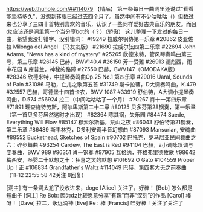 https://web.thuhole.com/##114079 【精品】
第一条每日一曲洞里还说过“看看能坚持多久”，没想到转眼已经过去四个月了。虽然中间有不少咕咕咕（）但数过来也分享了三四十首特别喜欢的音乐，认识了一些同样爱好古典音乐的朋友。而且dz应该还是洞里第一个当分享bot的（？）（骄傲）
这儿整理一下发过的每日一曲，希望我没打错字、没引错洞：
#19249 拉威尔钢协第一乐章
#20862 皮亚佐拉 Milonga del Angel （马友友版）
#21690 拉威尔弦四第二乐章
#22694 John Adams, "News has a kind of mystery"
#25265 欣德米特，管风琴奏鸣曲第三号，第三乐章
#26145 巴赫，BWV140.4
#26150 芳一受難
#26913 德彪西，雨中花园 & 库普兰，神秘的路障
#27550 巴赫，BWV147（OMODAKA版）
#28346 欣德米特，中提琴奏鸣曲Op.25 No.1 第四乐章
#29016 Uaral, Sounds of Pain
#31086 马勒，亡儿之歌第五首
#31749 斯卡拉蒂，D大调奏鸣曲，K.479
#32557 巴赫，哥德堡十四首卡农，BWV 1087
#33919 舒伯特，A大调小提琴奏鸣曲，D.574
#56924 拉二（中间咕咕咕了一个月）
#70267 肖十一第四乐章
#71891 理查施特劳斯，阿尔卑斯第二十二章
#80125 贝多芬第28钢奏，第一乐章（第一首贝多芬居然这时才出现）
#82364 陈其钢，失乐园
#84474 Suede, Everything Will Flow
#85147 穆索尔斯基，荒山之夜
#86043 舒伯特第21钢奏，第二乐章
#86489 斯韦林克，D多利安调半音幻想曲
#87093 Mansurian, 安魂曲
#88552 Buckethead, Sketches of Spain
#90702 巴托克，罗马尼亚民间舞曲之六：碎步舞曲
#93254 Cardew, The East is Red
#94104 巴赫，a小调咏叹调与变奏曲，BWV 989
#96351 肖一钢奏
#97905 瓦格纳，齐格弗里德牧歌
#98642 梅西安，圣婴二十默想之十：狂喜之灵的默想
#101692 O Gato
#104559 Proper Up！正
#106834 Grandfather's Waltz
#114049 巴赫，第四套大无之前奏曲
（11-12 22:55:58 42关注 8回复）

[洞主] 有一条洞太尬了没收进来，doge
[Alice] 关注了，好棒！
[Bob] 怎么都是短曲子
[洞主] Re Bob: 因为dz比较愿意分享“有趣”而非“深刻”的作品
[Carol] 棒呀！
[Dave] 拉二，永远滴神
[Eve] Re : 棒
[Francis] 哇好棒！关注了关注了